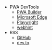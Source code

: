 - PWA DevTools
  - [PWA Builder](https://pwabuilder.com)
  - [Microsoft Edge](https://docs.microsoft.com/microsoft-edge/progressive-web-apps-chromium/)
  - [Playwright](https://playwright.dev)
  - [webhint](https://webhint.io)
- RSS
  - [GitHub](https://microsoft.github.io/win-student-devs/feed.xml)
  - [dev.to](https://dev.to/feed/tag/pwabuilder)
